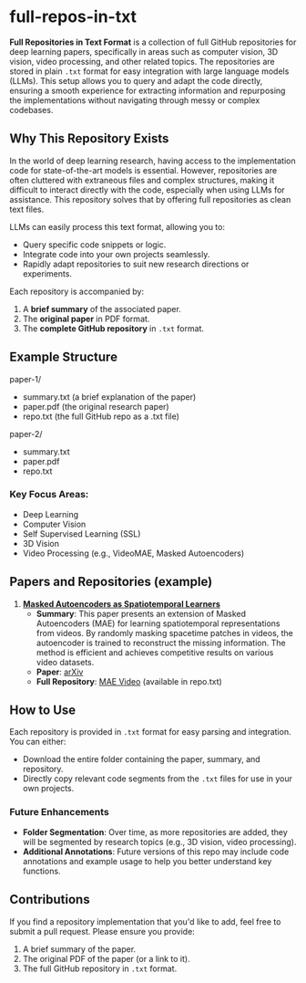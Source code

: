 # full-repos-in-txt

**Full Repositories in Text Format** is a collection of full GitHub repositories for deep learning papers, specifically in areas such as computer vision, 3D vision, video processing, and other related topics. The repositories are stored in plain `.txt` format for easy integration with large language models (LLMs). This setup allows you to query and adapt the code directly, ensuring a smooth experience for extracting information and repurposing the implementations without navigating through messy or complex codebases.

## Why This Repository Exists

In the world of deep learning research, having access to the implementation code for state-of-the-art models is essential. However, repositories are often cluttered with extraneous files and complex structures, making it difficult to interact directly with the code, especially when using LLMs for assistance. This repository solves that by offering full repositories as clean text files. 

LLMs can easily process this text format, allowing you to:
- Query specific code snippets or logic.
- Integrate code into your own projects seamlessly.
- Rapidly adapt repositories to suit new research directions or experiments.

Each repository is accompanied by:
1. A **brief summary** of the associated paper.
2. The **original paper** in PDF format.
3. The **complete GitHub repository** in `.txt` format.

## Example Structure

paper-1/
- summary.txt (a brief explanation of the paper)
- paper.pdf (the original research paper)
- repo.txt (the full GitHub repo as a .txt file)

paper-2/
- summary.txt
- paper.pdf
- repo.txt

### Key Focus Areas:
- Deep Learning
- Computer Vision
- Self Supervised Learning (SSL)
- 3D Vision
- Video Processing (e.g., VideoMAE, Masked Autoencoders)

## Papers and Repositories (example)

1. **[Masked Autoencoders as Spatiotemporal Learners](https://arxiv.org/abs/2205.09113)**  
   - **Summary**: This paper presents an extension of Masked Autoencoders (MAE) for learning spatiotemporal representations from videos. By randomly masking spacetime patches in videos, the autoencoder is trained to reconstruct the missing information. The method is efficient and achieves competitive results on various video datasets.  
   - **Paper**: [arXiv](https://arxiv.org/pdf/2205.09113)  
   - **Full Repository**: [MAE Video](https://github.com/facebookresearch/mae_st) (available in repo.txt)


## How to Use

Each repository is provided in `.txt` format for easy parsing and integration. You can either:
- Download the entire folder containing the paper, summary, and repository.
- Directly copy relevant code segments from the `.txt` files for use in your own projects.

### Future Enhancements
- **Folder Segmentation**: Over time, as more repositories are added, they will be segmented by research topics (e.g., 3D vision, video processing).
- **Additional Annotations**: Future versions of this repo may include code annotations and example usage to help you better understand key functions.

## Contributions
If you find a repository implementation that you'd like to add, feel free to submit a pull request. Please ensure you provide:
1. A brief summary of the paper.
2. The original PDF of the paper (or a link to it).
3. The full GitHub repository in `.txt` format.

